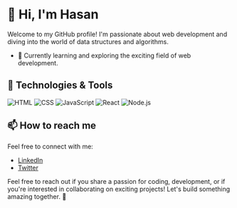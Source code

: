# 👋 Hi, I'm Hasan

Welcome to my GitHub profile! I'm passionate about web development and diving into the world of data structures and algorithms.

- 🌱 Currently learning and exploring the exciting field of web development.

## 🔧 Technologies & Tools

![HTML](https://img.shields.io/badge/-HTML-E34F26?style=flat&logo=html5&logoColor=white)
![CSS](https://img.shields.io/badge/-CSS-1572B6?style=flat&logo=css3&logoColor=white)
![JavaScript](https://img.shields.io/badge/-JavaScript-F7DF1E?style=flat&logo=javascript&logoColor=black)
![React](https://img.shields.io/badge/-React-61DAFB?style=flat&logo=react&logoColor=black)
![Node.js](https://img.shields.io/badge/-Node.js-339933?style=flat&logo=node.js&logoColor=white)

## 📫 How to reach me

Feel free to connect with me:

- [LinkedIn](https://www.linkedin.com/in/khanhasan2004/)
- [Twitter](https://twitter.com/hasann_khann)


Feel free to reach out if you share a passion for coding, development, 
or if you're interested in collaborating on exciting projects! 
Let's build something amazing together. 🚀
